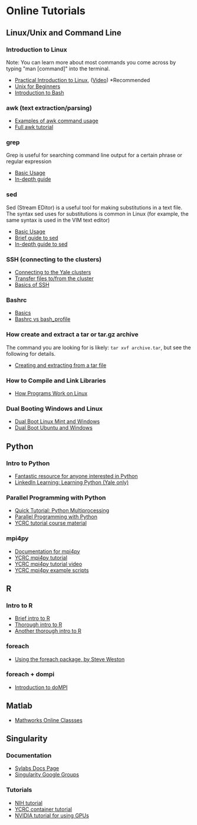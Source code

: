 # Online Tutorials

## Linux/Unix and Command Line

### Introduction to Linux

Note: You can learn more about most commands you come across by typing "man [command]" into the terminal.

* [Practical Introduction to Linux](https://ycrc.github.io/PIL/), ([Video](https://research.computing.yale.edu/ycrc-bootcamp-practical-introduction-linux)) *Recommended
* [Unix for Beginners](http://www.ee.surrey.ac.uk/Teaching/Unix/index.html)
* [Introduction to Bash](http://cs.lmu.edu/~ray/notes/bash/)

### awk (text extraction/parsing)

* [Examples of awk command usage](https://likegeeks.com/awk-command)
* [Full awk tutorial](http://www.grymoire.com/Unix/Awk.html)

### grep

Grep is useful for searching command line output for a certain phrase or regular expression

* [Basic Usage](https://www.thegeekstuff.com/2009/03/15-practical-unix-grep-command-examples)
* [In-depth guide](https://www.geeksforgeeks.org/grep-command-in-unixlinux/)

### sed

Sed (Stream EDitor) is a useful tool for making substitutions in a text file. The syntax sed uses for substitutions is common in Linux (for example, the same syntax is used in the VIM text editor)

* [Basic Usage](https://askubuntu.com/questions/20414/find-and-replace-text-within-a-file-using-commands)
* [Brief guide to sed](https://www.panix.com/~elflord/unix/sed.html)
* [In-depth guide to sed](http://grymoire.com/Unix/sed.html)

### SSH (connecting to the clusters)

* [Connecting to the Yale clusters](/clusters-at-yale/access)
* [Transfer files to/from the cluster](/clusters-at-yale/data/transfer)
* [Basics of SSH](http://polydistortion.net/doc/ssh.html)

### Bashrc

* [Basics](https://unix.stackexchange.com/questions/129143/what-is-the-purpose-of-bashrc-and-how-does-it-work)
* [Bashrc vs bash_profile](https://apple.stackexchange.com/questions/51036/what-is-the-difference-between-bash-profile-and-bashrc)

### How create and extract a tar or tar.gz archive

The command you are looking for is likely: `tar xvf archive.tar`, but see the following for details.

* [Creating and extracting from a tar file](https://www.howtogeek.com/248780/how-to-compress-and-extract-files-using-the-tar-command-on-linux/)

### How to Compile and Link Libraries

* [How Programs Work on Linux](https://research.computing.yale.edu/support/other-resources/online-tutorials)

### Dual Booting Windows and Linux

* [Dual Boot Linux Mint and Windows](https://itsfoss.com/guide-install-linux-mint-16-dual-boot-windows/)
* [Dual Boot Ubuntu and Windows](https://www.tecmint.com/install-ubuntu-16-04-alongside-with-windows-10-or-8-in-dual-boot/)

## Python

### Intro to Python

* [Fantastic resource for anyone interested in Python](http://www.automatetheboringstuff.com)
* [LinkedIn Learning: Learning Python (Yale only)](https://www.linkedin.com/learning/learning-python-2/python-functions?u=2110361)

### Parallel Programming with Python

* [Quick Tutorial: Python Multiprocessing](https://further-reading.net/2017/01/quick-tutorial-python-multiprocessing/)
* [Parallel Programming with Python](https://chryswoods.com/parallel_python/index.html)
* [YCRC tutorial course material](http://docs.ycrc.yale.edu/parallel_python/)

### mpi4py

* [Documentation for mpi4py](https://mpi4py.readthedocs.io/en/stable/tutorial.html)
* [YCRC mpi4py tutorial](https://research.computing.yale.edu/sites/default/files/files/mpi4py.pdf)
* [YCRC mpi4py tutorial video](https://research.computing.yale.edu/ycrc-bootcamp-python-mpi-parallel-programming-video)
* [YCRC mpi4py example scripts](https://github.com/ycrc/mpi4py-examples)

## R

### Intro to R

* [Brief intro to R](http://www.r-tutor.com/r-introduction)
* [Thorough intro to R](https://www.cyclismo.org/tutorial/R/)
* [Another thorough intro to R](https://r-coder.com/learn-r/)

### foreach

* [Using the foreach package, by Steve Weston](https://cran.r-project.org/web/packages/foreach/vignettes/foreach.html)

### foreach + dompi

* [Introduction to doMPI](https://cran.r-project.org/web/packages/doMPI/vignettes/doMPI.pdf)

## Matlab

* [Mathworks Online Classses](https://matlabacademy.mathworks.com/)

## Singularity

### Documentation

* [Sylabs Docs Page](https://sylabs.io/docs/)
* [Singularity Google Groups](https://groups.google.com/a/lbl.gov/forum/#!forum/singularity)

### Tutorials

* [NIH tutorial](https://singularity-tutorial.github.io)
* [YCRC container tutorial](http://docs.ycrc.yale.edu/containers-bootcamp)
* [NVIDIA tutorial for using GPUs](https://devblogs.nvidia.com/docker-compatibility-singularity-hpc/)
